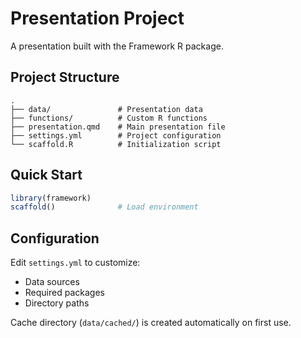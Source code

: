 # Presentation Project

A presentation built with the Framework R package.

## Project Structure

```
.
├── data/               # Presentation data
├── functions/          # Custom R functions
├── presentation.qmd    # Main presentation file
├── settings.yml        # Project configuration
└── scaffold.R          # Initialization script
```

## Quick Start

```r
library(framework)
scaffold()              # Load environment
```

## Configuration

Edit `settings.yml` to customize:
- Data sources
- Required packages
- Directory paths

Cache directory (`data/cached/`) is created automatically on first use.
